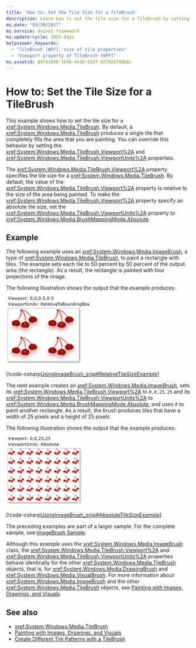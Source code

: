 ```yaml
---
title: "How to: Set the Tile Size for a TileBrush"
description: Learn how to set the tile size for a TileBrush by setting the Viewport and ViewportUnits properties.
ms.date: "03/30/2017"
ms.service: dotnet-framework
ms.update-cycle: 1825-days
helpviewer_keywords:
  - "TileBrush [WPF], size of tile properties"
  - "Viewport property of TileBrush [WPF]"
ms.assetid: 04f41090-1b46-4e36-832f-d27d28708b8c
---
```


# How to: Set the Tile Size for a TileBrush

This example shows how to set the tile size for a <xref:System.Windows.Media.TileBrush>. By default, a <xref:System.Windows.Media.TileBrush> produces a single tile that completely fills the area that you are painting. You can override this behavior by setting the <xref:System.Windows.Media.TileBrush.Viewport%2A> and <xref:System.Windows.Media.TileBrush.ViewportUnits%2A> properties.

The <xref:System.Windows.Media.TileBrush.Viewport%2A> property specifies the tile size for a <xref:System.Windows.Media.TileBrush>. By default, the value of the <xref:System.Windows.Media.TileBrush.Viewport%2A> property is relative to the size of the area being painted. To make the <xref:System.Windows.Media.TileBrush.Viewport%2A> property specify an absolute tile size, set the <xref:System.Windows.Media.TileBrush.ViewportUnits%2A> property to <xref:System.Windows.Media.BrushMappingMode.Absolute>.

## Example

The following example uses an <xref:System.Windows.Media.ImageBrush>, a type of <xref:System.Windows.Media.TileBrush>, to paint a rectangle with tiles. The example sets each tile to 50 percent by 50 percent of the output area (the rectangle). As a result, the rectangle is painted with four projections of the image.

The following illustration shows the output that the example produces:

![A rectangle with four cherries demonstrating tiling with an image brush.](./media/how-to-set-the-tile-size-for-a-tilebrush/rectangle-tile-image-brush.png)

[!code-csharp[UsingImageBrush_snip#RelativeTileSizeExample](~/samples/snippets/csharp/VS_Snippets_Wpf/UsingImageBrush_snip/CSharp/TileSizeExample.cs#relativetilesizeexample)]

The next example creates an <xref:System.Windows.Media.ImageBrush>, sets its <xref:System.Windows.Media.TileBrush.Viewport%2A> to `0,0,25,25` and its <xref:System.Windows.Media.TileBrush.ViewportUnits%2A> to <xref:System.Windows.Media.BrushMappingMode.Absolute>, and uses it to paint another rectangle. As a result, the brush produces tiles that have a width of 25  pixels and a height of 25 pixels .

The following illustration shows the output that the example produces:

![A rectangle with forty-eight cherries demonstrating a tiled TileBrush with a Viewport.](./media/how-to-set-the-tile-size-for-a-tilebrush/25-x-25-viewport-tilebrush.png)

[!code-csharp[UsingImageBrush_snip#AbsoluteTileSizeExample](~/samples/snippets/csharp/VS_Snippets_Wpf/UsingImageBrush_snip/CSharp/TileSizeExample.cs#absolutetilesizeexample)]

The preceding examples are part of a larger sample. For the complete sample, see [ImageBrush Sample](https://github.com/Microsoft/WPF-Samples/tree/master/Graphics/ImageBrush).

Although this example uses the <xref:System.Windows.Media.ImageBrush> class, the <xref:System.Windows.Media.TileBrush.Viewport%2A> and <xref:System.Windows.Media.TileBrush.ViewportUnits%2A> properties behave identically for the other <xref:System.Windows.Media.TileBrush> objects, that is, for <xref:System.Windows.Media.DrawingBrush> and <xref:System.Windows.Media.VisualBrush>. For more information about <xref:System.Windows.Media.ImageBrush> and the other <xref:System.Windows.Media.TileBrush> objects, see [Painting with Images, Drawings, and Visuals](painting-with-images-drawings-and-visuals.md).

## See also

- <xref:System.Windows.Media.TileBrush>
- [Painting with Images, Drawings, and Visuals](painting-with-images-drawings-and-visuals.md)
- [Create Different Tile Patterns with a TileBrush](how-to-create-different-tile-patterns-with-a-tilebrush.md)
